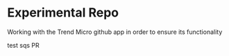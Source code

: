 # Experimental Repo

Working with the Trend Micro github app in order to ensure its functionality

test sqs PR
